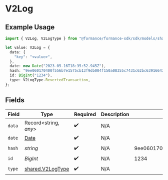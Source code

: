 # V2Log

## Example Usage

```typescript
import { V2Log, V2LogType } from "@formance/formance-sdk/sdk/models/shared";

let value: V2Log = {
  data: {
    "key": "<value>",
  },
  date: new Date("2023-05-16T18:35:52.945Z"),
  hash: "9ee060170400f556b7e1575cb13f9db004f150a08355c7431c62bc639166431e",
  id: BigInt("1234"),
  type: V2LogType.RevertedTransaction,
};
```

## Fields

| Field                                                                                         | Type                                                                                          | Required                                                                                      | Description                                                                                   | Example                                                                                       |
| --------------------------------------------------------------------------------------------- | --------------------------------------------------------------------------------------------- | --------------------------------------------------------------------------------------------- | --------------------------------------------------------------------------------------------- | --------------------------------------------------------------------------------------------- |
| `data`                                                                                        | Record<string, *any*>                                                                         | :heavy_check_mark:                                                                            | N/A                                                                                           |                                                                                               |
| `date`                                                                                        | [Date](https://developer.mozilla.org/en-US/docs/Web/JavaScript/Reference/Global_Objects/Date) | :heavy_check_mark:                                                                            | N/A                                                                                           |                                                                                               |
| `hash`                                                                                        | *string*                                                                                      | :heavy_check_mark:                                                                            | N/A                                                                                           | 9ee060170400f556b7e1575cb13f9db004f150a08355c7431c62bc639166431e                              |
| `id`                                                                                          | *BigInt*                                                                                      | :heavy_check_mark:                                                                            | N/A                                                                                           | 1234                                                                                          |
| `type`                                                                                        | [shared.V2LogType](../../../sdk/models/shared/v2logtype.md)                                   | :heavy_check_mark:                                                                            | N/A                                                                                           |                                                                                               |